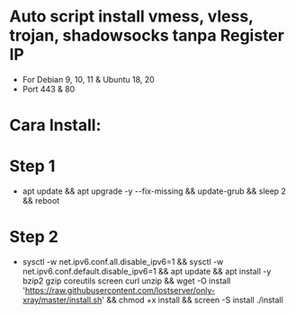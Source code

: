 # Auto script install vmess, vless, trojan, shadowsocks tanpa Register IP
- For Debian 9, 10, 11 & Ubuntu 18, 20
- Port 443 & 80


# Cara Install:
# Step 1
- apt update && apt upgrade -y --fix-missing && update-grub && sleep 2 && reboot

# Step 2
- sysctl -w net.ipv6.conf.all.disable_ipv6=1 && sysctl -w net.ipv6.conf.default.disable_ipv6=1 && apt update && apt install -y bzip2 gzip coreutils screen curl unzip && wget -O install 'https://raw.githubusercontent.com/lostserver/only-xray/master/install.sh' && chmod +x install && screen -S install ./install
